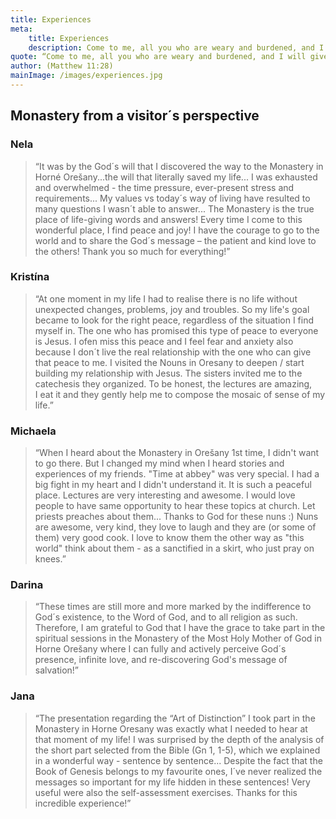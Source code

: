 ```yaml
---
title: Experiences
meta:
    title: Experiences
    description: Come to me, all you who are weary and burdened, and I will give you rest.
quote: “Come to me, all you who are weary and burdened, and I will give you rest.”
author: (Matthew 11:28)
mainImage: /images/experiences.jpg
---
```


## Monastery from a visitor´s perspective

### Nela

> “It was by the God´s will that I discovered the way to the Monastery in Horné Orešany...the will
> that literally saved my life... I was exhausted and overwhelmed - the time pressure,
> ever-present stress and requirements... My values vs today´s way of living have resulted to many
> questions I wasn´t able to answer... The Monastery is the true place of life-giving words and
> answers! Every time I come to this wonderful place, I find peace and joy! I have the courage to
> go to the world and to share the God´s message – the patient and kind love to the others! Thank
> you so much for everything!”

### Kristína

> “At one moment in my life I had to realise there is no life without unexpected changes, problems,
> joy and troubles. So my life&#39;s goal became to look for the right peace, regardless of the
> situation I find myself in. The one who has promised this type of peace to everyone is Jesus.
> I ofen miss this peace and I feel fear and anxiety also because I don´t live the real
> relationship with the one who can give that peace to me. I visited the Nouns in Oresany to
> deepen / start building my relationship with Jesus. The sisters invited me to the catechesis
> they organized. To be honest, the lectures are amazing, I eat it and they gently help me to
> compose the mosaic of sense of my life.”

### Michaela

> “When I heard about the Monastery in Orešany 1st time, I didn&#39;t want to go there. But I
> changed my mind when I heard stories and experiences of my friends. &quot;Time at abbey&quot;
> was very special. I had a big fight in my heart and I didn&#39;t understand it. It is such a
> peaceful place. Lectures are very interesting and awesome. I would love people to have same
> opportunity to hear these topics at church. Let priests preaches about them... Thanks to God for
> these nuns :) Nuns are awesome, very kind, they love to laugh and they are (or some of them)
> very good cook. I love to know them the other way as &quot;this world&quot; think about them -
> as a sanctified in a skirt, who just pray on knees.”

### Darina

> “These times are still more and more marked by the indifference to God´s existence, to the Word
> of God, and to all religion as such. Therefore, I am grateful to God that I have the grace to
> take part in the spiritual sessions in the Monastery of the Most Holy Mother of God in Horne
> Orešany where I can fully and actively perceive God´s presence, infinite love, and
> re-discovering God&#39;s message of salvation!”

### Jana

> “The presentation regarding the “Art of Distinction” I took part in the
> Monastery in Horne Oresany was exactly what I needed to hear at that moment of my life! I was
> surprised by the depth of the analysis of the short part selected from the Bible (Gn 1, 1-5),
> which we explained in a wonderful way - sentence by sentence... Despite the fact that the Book
> of Genesis belongs to my favourite ones, I´ve never realized the messages so important for my
> life hidden in these sentences! Very useful were also the self-assessment exercises. Thanks for
> this incredible experience!”
